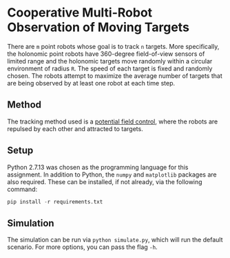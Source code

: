 # Cooperative Multi-Robot Observation of Moving Targets

There are `m` point robots whose goal is to track `n` targets. More specifically, the holonomic point robots have 360-degree field-of-view sensors of limited range and the holonomic targets move randomly within a circular environment of radius `R`. The speed of each target is fixed and randomly chosen. The robots attempt to maximize the average number of targets that are being observed by at least one robot at each time step.

## Method
The tracking method used is a [potential field control](https://link.springer.com/article/10.1023/A:1015256330750), where the robots are repulsed by each other and attracted to targets. 

## Setup
Python 2.7.13 was chosen as the programming language for this assignment. In addition to Python, the `numpy` and `matplotlib` packages are also required. These can be installed, if not already, via the following command:
```python
pip install -r requirements.txt
```

## Simulation
The simulation can be run via `python simulate.py`, which will run the default scenario. For more options, you can pass the flag `-h`.
